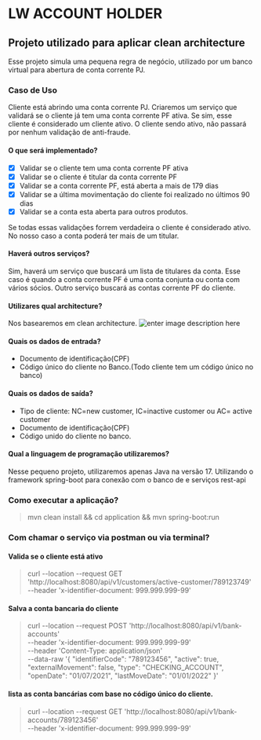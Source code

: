 # LW ACCOUNT HOLDER

## Projeto utilizado para aplicar clean architecture

Esse projeto simula uma pequena regra de negócio, utilizado por um banco virtual para abertura de conta corrente PJ.

### Caso de Uso

Cliente está abrindo uma conta corrente PJ. Criaremos um serviço que validará se o cliente já tem uma conta corrente PF
ativa. Se sim, esse cliente é considerado um cliente ativo. O cliente sendo ativo, não passará por nenhum validação de
anti-fraude.

#### O que será implementado?

- [x] Validar se o cliente tem uma conta corrente PF ativa
- [x] Validar se o cliente é titular da conta corrente PF
- [x] Validar se a conta corrente PF, está aberta a mais de 179 dias
- [x] Validar se a última movimentação do cliente foi realizado no últimos 90 dias
- [x] Validar se a conta esta aberta para outros produtos.

Se todas essas validações forrem verdadeira o cliente é considerado ativo. No nosso caso a conta poderá ter mais de um
titular.

#### Haverá outros serviços?

Sim, haverá um serviço que buscará um lista de titulares da conta. Esse caso é quando a conta corrente PF é uma conta
conjunta ou conta com vários sócios. Outro serviço buscará as contas corrente PF do cliente.

#### Utilizares qual architecture?

Nos basearemos em clean architecture.
![enter image description here](https://cdn-media-1.freecodecamp.org/images/1*nEATDe5dRLIWN3MSxSjG0A.png)

#### Quais os dados de entrada?

- Documento de identificação(CPF)
- Código único do cliente no Banco.(Todo cliente tem um código único no banco)

#### Quais os dados de saída?

- Tipo de cliente: NC=new customer, IC=inactive customer ou AC= active customer
- Documento de identificação(CPF)
- Código unido do cliente no banco.

#### Qual a linguagem de programação utilizaremos?

Nesse pequeno projeto, utilizaremos apenas Java na versão 17.
Utilizando o framework spring-boot para conexão com o banco de e serviços rest-api

### Como executar a aplicação?
> mvn clean install && cd application && mvn spring-boot:run

### Com chamar o serviço via postman ou via terminal?
#### Valida se o cliente está ativo
> curl --location --request GET 'http://localhost:8080/api/v1/customers/active-customer/789123749' \
--header 'x-identifier-document: 999.999.999-99'

#### Salva a conta bancaria do cliente
> curl --location --request POST 'http://localhost:8080/api/v1/bank-accounts' \
--header 'x-identifier-document: 999.999.999-99' \
--header 'Content-Type: application/json' \
--data-raw '{
    "identifierCode": "789123456",
    "active": true,
    "externalMovement": false,
    "type": "CHECKING_ACCOUNT",
    "openDate": "01/07/2021",
    "lastMoveDate": "01/01/2022"
}'

#### lista as conta bancárias com base no código único do cliente.
> curl --location --request GET 'http://localhost:8080/api/v1/bank-accounts/789123456' \
--header 'x-identifier-document: 999.999.999-99'
